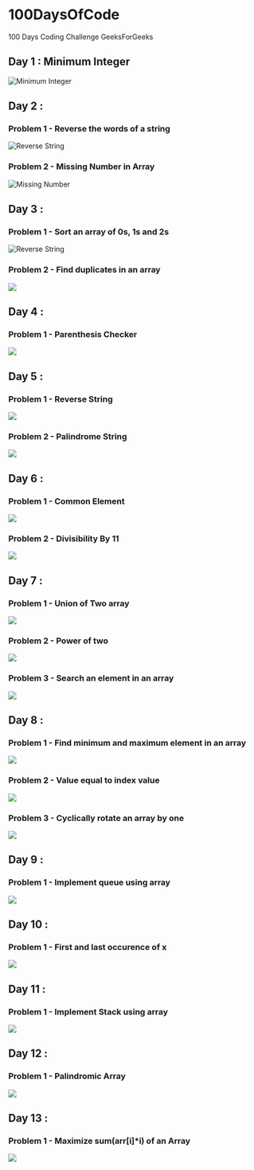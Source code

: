 # 100DaysOfCode
100 Days Coding Challenge GeeksForGeeks

## Day 1 : Minimum Integer 
<img src='./Day-1.png' alt='Minimum Integer'>

## Day 2 : 
### Problem 1 - Reverse the words of a string
<img src='./Day-2-P1.png' alt='Reverse String'>

### Problem 2 - Missing Number in Array
<img src='./Day-2-P2.png' alt='Missing Number'>

## Day 3 : 
### Problem 1 -  Sort an array of 0s, 1s and 2s
<img src='./Day-3-P1.png' alt='Reverse String'>

### Problem 2 - Find duplicates in an array
<img src='./Day-3-P2.png' >

## Day 4 : 
### Problem 1 - Parenthesis Checker 
<img src='./Day-4.png'>

## Day 5 : 
### Problem 1 - Reverse String 
<img src='./Day-5-P1.png'>

### Problem 2 - Palindrome String 
<img src='./Day-5-P2.png'>

## Day 6 : 
### Problem 1 - Common Element 
<img src='./Day-6-P1.png'>

### Problem 2 - Divisibility By 11
<img src='./Day-6-P2.png'>


## Day 7 : 
### Problem 1 - Union of Two array
<img src='./Day-7-P1.png'>

### Problem 2 - Power of two
<img src='./Day-7-P2.png'>

### Problem 3 - Search an element in an array
<img src='./Day-7-P3.png'>

## Day 8 : 
### Problem 1 - Find minimum and maximum element in an array
<img src='./Day-8-P1.png'>

### Problem 2 - Value equal to index value
<img src='./Day-8-P2.png'>

### Problem 3 - Cyclically rotate an array by one
<img src='./Day-8-P3.png'>

## Day 9 : 
### Problem 1 - Implement queue using array
<img src='./Day-9-P3.png'>

## Day 10 : 
### Problem 1 - First and last occurence of x
<img src='./Day-10-P1.png'>

## Day 11 : 
### Problem 1 - Implement Stack using array
<img src='./Day-11.png'>

## Day 12 : 
### Problem 1 - Palindromic Array
<img src='./Day-12.png'>

## Day 13 : 
### Problem 1 - Maximize sum(arr[i]*i) of an Array
<img src='./Day-13.png'>
